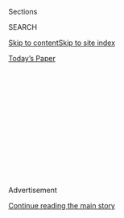 <div id="app">

<div>

<div>

<div>

<div class="NYTAppHideMasthead css-1q2w90k e1suatyy0">

<div class="section css-ui9rw0 e1suatyy2">

<div class="css-eph4ug er09x8g0">

<div class="css-6n7j50">

</div>

<span class="css-1dv1kvn">Sections</span>

<div class="css-10488qs">

<span class="css-1dv1kvn">SEARCH</span>

</div>

[Skip to content](#site-content)[Skip to site
index](#site-index)

</div>

<div class="css-10698na e1huz5gh0">

</div>

</div>

<div id="masthead-bar-one" class="section hasLinks css-15hmgas e1csuq9d3">

<div class="css-uqyvli e1csuq9d0">

</div>

<div class="css-1uqjmks e1csuq9d1">

</div>

<div class="css-9e9ivx">

[](https://myaccount.nytimes3xbfgragh.onion/auth/login?response_type=cookie&client_id=vi)

</div>

<div class="css-1bvtpon e1csuq9d2">

[Today’s
Paper](https://www.nytimes3xbfgragh.onion/section/todayspaper)

</div>

</div>

</div>

</div>

<div data-aria-hidden="false">

<div id="site-content" data-role="main">

<div>

<div class="css-1aor85t" style="opacity:0.000000001;z-index:-1;visibility:hidden">

<div class="css-1hqnpie">

<div class="css-epjblv">

<span class="css-100wwgy">Two Exhibitions Respond to Art in the Age of
Anxiety and
Distance</span>

</div>

<div class="css-k008qs">

<div class="css-o5pzib">

<span class="css-18z7m18"></span>

<div>

</div>

</div>

<span class="css-1n6z4y">https://nyti.ms/2VxXlBJ</span>

<div class="css-1705lsu">

<div class="css-4xjgmj">

<div class="css-4skfbu" data-role="toolbar" data-aria-label="Social Media Share buttons, Save button, and Comments Panel with current comment count" data-testid="share-tools">

  - 
  - 
  - 
  - 
    
    <div class="css-6n7j50">
    
    </div>

  - 

</div>

</div>

</div>

</div>

</div>

</div>

<div class="css-13pd83m">

</div>

<div id="top-wrapper" class="css-1sy8kpn">

<div id="top-slug" class="css-l9onyx">

Advertisement

</div>

[Continue reading the main
story](#after-top)

<div class="ad top-wrapper" style="text-align:center;height:100%;display:block;min-height:250px">

<div id="top" class="place-ad" data-position="top" data-size-key="top">

</div>

</div>

<div id="after-top">

</div>

</div>

<div>

<div id="sponsor-wrapper" class="css-1hyfx7x">

<div id="sponsor-slug" class="css-19vbshk">

Supported by

</div>

[Continue reading the main
story](#after-sponsor)

<div id="sponsor" class="ad sponsor-wrapper" style="text-align:center;height:100%;display:block">

</div>

<div id="after-sponsor">

</div>

</div>

<div class="css-186x18t">

</div>

<div class="css-1vkm6nb ehdk2mb0">

# Two Exhibitions Respond to Art in the Age of Anxiety and Distance

</div>

George Condo and Rashid Johnson talk about their new simultaneous
digital shows, politics and how the role of artists has changed.

<div class="css-79elbk" data-testid="photoviewer-wrapper">

<div class="css-z3e15g" data-testid="photoviewer-wrapper-hidden">

</div>

<div class="css-1a48zt4 ehw59r15" data-testid="photoviewer-children">

![<span class="css-1l9o2ey e13ogyst0" data-aria-hidden="true">George
Condo’s “Together and Apart”
(2020).</span><span class="css-1nlbvxy e1z0qqy90" itemprop="copyrightHolder"><span class="css-1ly73wi e1tej78p0">Credit...</span><span><span>©
George Condo, courtesy of the artist and Hauser &
Wirth</span></span></span>](https://static01.graylady3jvrrxbe.onion/images/2020/04/24/t-magazine/21tmag-condojohnson-slide-4VDP/21tmag-condojohnson-slide-4VDP-articleLarge.jpg?quality=75&auto=webp&disable=upscale)

</div>

</div>

<div class="css-18e8msd">

<div class="css-vp77d3 epjyd6m0">

<div class="css-1baulvz">

By [<span class="css-1baulvz last-byline" itemprop="name">M.H.
Miller</span>](https://www.nytimes3xbfgragh.onion/by/m-h-miller)

</div>

</div>

  - 
    
    <div class="css-nv7ky2 e16638kd2">
    
    Published April 24, 2020Updated April 28,
    2020
    
    </div>

  - 
    
    <div class="css-4xjgmj">
    
    <div class="css-pvvomx" data-role="toolbar" data-aria-label="Social Media Share buttons, Save button, and Comments Panel with current comment count" data-testid="share-tools">
    
      - 
      - 
      - 
      - 
        
        <div class="css-6n7j50">
        
        </div>
    
      - 
    
    </div>
    
    </div>

</div>

</div>

<div class="section meteredContent css-1r7ky0e" name="articleBody" itemprop="articleBody">

<div class="css-1fanzo5 StoryBodyCompanionColumn">

<div class="css-53u6y8">

The artists [George
Condo](https://www.nytimes3xbfgragh.onion/2016/11/18/t-magazine/art/george-condo-picasso-matisse-museum-berggruen.html)
and [Rashid
Johnson](https://www.nytimes3xbfgragh.onion/2016/09/08/t-magazine/art/rashid-johnson-hauser-wirth-antoine-baldwin.html)
are old friends who both debuted new work in simultaneous online
exhibitions for Hauser & Wirth gallery that opened last week. Condo, 62,
first emerged in the early 1980s as a figurative painter whose portraits
walked a line between realism and sardonic conceptualism. His new show,
“[Drawings for Distanced
Figures](https://www.vip-hauserwirth.com/george-condo-drawings-for-distanced-figures/),”
explores how changes in perspective distort his subjects. Johnson, 42,
first gained attention in the early 2000s for photographs, sculptures
and paintings that explored identity in 21st-century America. His show,
“[Untitled Anxious Red
Drawings](https://www.vip-hauserwirth.com/rashid-johnson-untitled-anxious-red-drawings/),”
revisits his “Anxious Men” figures — square-jawed faces with wide eyes
and chattering teeth — which have become a staple of his work. (A
portion of proceeds from both shows will benefit the [World Health
Organization’s Covid-19 Solidarity Response
Fund](https://www.who.int/emergencies/diseases/novel-coronavirus-2019/donate#:~:text=The%20Covid%2D19%20Solidarity,needs%20are%20the%20greatest.).)
Like everyone, both artists have had to adapt to a new set of
circumstances in the last few months that has made them see their art —
not to mention their respective creative processes — differently. This
interview, which has been condensed and edited for clarity, took place
via Google Hangouts (Condo and Johnson were both at “undisclosed
locations on Long Island,” as Condo put it). The artists discussed
producing art while sheltering in place, the virtues of online
exhibitions and how they think the Covid-19 pandemic will change their
profession.

</div>

</div>

<div>

</div>

<div class="css-1fanzo5 StoryBodyCompanionColumn">

<div class="css-53u6y8">

<div class="css-79elbk" data-testid="photoviewer-wrapper">

<div class="css-z3e15g" data-testid="photoviewer-wrapper-hidden">

</div>

<div class="css-1a48zt4 ehw59r15" data-testid="photoviewer-children">

<div class="css-zgakxe erfvjey0">

<span class="css-1ly73wi e1tej78p0">Image</span>

<div class="css-zjzyr8">

<div data-testid="lazyimage-container" style="height:541.3333333333334px">

</div>

</div>

</div>

<span class="css-1l9o2ey e13ogyst0" data-aria-hidden="true">George
Condo</span><span class="css-1nlbvxy e1z0qqy90" itemprop="copyrightHolder"><span class="css-1ly73wi e1tej78p0">Credit...</span><span>Antonio
Santos for The New York Times</span></span>

</div>

</div>

**Can you tell me about this new work you’ve both been making?**

**Rashid Johnson:** These are characters I started making around five
years ago, the “[Anxious
Men](https://www.nytimes3xbfgragh.onion/interactive/2015/11/01/arts/design/01rashid-johnson-anxious-men.html).”
The conversation around those works then was that they must be about
police violence and brutality in communities of color. Even though they
were quite abstracted and intended as merely a representation of the
human condition and human concerns — the idea of mental anguish and
anxiety and stress — the assumption, because of who the author of the
work was, was that it was really determined and focused on the position
of a certain community, of the black community and what was happening
there. And I always kind of resisted that position. I always said that I
never gendered or made race the prominent concern of those characters.
But the assumption was that was how they were. As those works evolved,
and [as Trump was
elected](https://www.nytimes3xbfgragh.onion/interactive/2018/upshot/election-2016-voting-precinct-maps.html),
I feel like more people felt as if they were graduated into this group
of anxious characters. It became Democrats, liberals, progressives, all
seeing themselves as part of this collective, this group that I had
conjured. And now, with
[coronavirus](https://www.nytimes3xbfgragh.onion/news-event/coronavirus)
and with the transition of those characters from where they began, as
stark black characters against sharp white backgrounds, into these red
characters, these kind of urgent characters, I think people are starting
to understand that the intention of this work was to encapsulate
everybody. We are at a time in the world where I think we can actually
say we are seeing everyone struggle. Everyone is subject to a certain
condition. Obviously, there are levels to this. Some people are subject
to it and are put in incredibly difficult and problematic positions
[because
of](https://www.nytimes3xbfgragh.onion/2020/03/15/world/europe/coronavirus-inequality.html)
financial and social agency, because of the actual effect of the virus
on them and their families.

</div>

</div>

<div class="css-79elbk" data-testid="photoviewer-wrapper">

<div class="css-z3e15g" data-testid="photoviewer-wrapper-hidden">

</div>

<div class="css-1a48zt4 ehw59r15" data-testid="photoviewer-children">

![<span class="css-1l9o2ey e13ogyst0" data-aria-hidden="true">Rashid
Johnson’s “Untitled Anxious Red Drawing”
(2020).</span><span class="css-1nlbvxy e1z0qqy90" itemprop="copyrightHolder"><span class="css-1ly73wi e1tej78p0">Credit...</span><span>©
Rashid Johnson, courtesy of the artist and Hauser &
Wirth</span></span>](https://static01.graylady3jvrrxbe.onion/images/2020/04/24/t-magazine/21tmag-condojohnson-slide-QUSN/21tmag-condojohnson-slide-QUSN-articleLarge.jpg?quality=75&auto=webp&disable=upscale)

</div>

</div>

<div class="css-1fanzo5 StoryBodyCompanionColumn">

<div class="css-53u6y8">

**George Condo:** Right before the end of the summer, I started working
on these black paintings. One of them was called “Random Consequence of
Varying and Opposing Perspectives.” It was basically about the idea of
marginalization — of people being pushed to the edge of the canvas to
the point where they were almost dematerialized by the consequences of
random perspectives. And the random perspectives were, you know, between
Fox News and CNN and MSNBC and what is real and what is not real. I
created the term “artificial realism” back in the late ’80s. That idea
about representing reality, but reality being a construct of man-made
appearances. I felt like artificial realism took over when Trump was
elected, not as an artistic discussion but a political discussion. It
was sort of like creating a formula for disaster. Then the [fake-news
concept](https://www.nytimes3xbfgragh.onion/2017/12/12/world/europe/trump-fake-news-dictators.html)
came about and everything was about fakes, and my whole thing in the
early ’80s was, “Oh I paint *fake* masterpieces,” so I didn’t have to
think about whether they were or they weren’t. I could sort of objectify
everything. Coming through that lens into these black paintings, which
were about my figurative works being pushed to the extreme, to the point
where the dehumanization factor was taking place throughout a spectrum —
of racial injustices and social discriminations at varying levels.
Whether it’s [Mitch
McConnell](https://www.nytimes3xbfgragh.onion/topic/person/mitch-mcconnell)
or [Lindsey
Graham](https://www.nytimes3xbfgragh.onion/topic/person/lindsey-graham)
or [Brett
Kavanaugh](https://www.nytimes3xbfgragh.onion/2018/09/26/us/politics/brett-kavanaugh-accusers-women.html),
you know all the things that we lived through, nothing could compare to
what was gonna come, which is this microbiological warfare that’s been
created somehow — in my opinion, to get Donald Trump re-elected. Vote
for me or you die. That’s the message I’m getting from coronavirus.

As to what I’m doing as an artist, I’m just exploring the psychological
impact of those kinds of thoughts in my work right now, and how fear,
anxiety, panic — how do you put that into some kind of poetic language
that maintains your identity and integrity as an
artist?

<div class="css-79elbk" data-testid="photoviewer-wrapper">

<div class="css-z3e15g" data-testid="photoviewer-wrapper-hidden">

</div>

<div class="css-1a48zt4 ehw59r15" data-testid="photoviewer-children">

<div class="css-zgakxe erfvjey0">

<span class="css-1ly73wi e1tej78p0">Image</span>

<div class="css-zjzyr8">

<div data-testid="lazyimage-container" style="height:541.3333333333334px">

</div>

</div>

</div>

<span class="css-1l9o2ey e13ogyst0" data-aria-hidden="true">Rashid
Johnson</span><span class="css-1nlbvxy e1z0qqy90" itemprop="copyrightHolder"><span class="css-1ly73wi e1tej78p0">Credit...</span><span>Gioncarlo
Valentine for The New York Times</span></span>

</div>

</div>

**RJ:** When I saw George’s drawings, what made me so excited is that
great artists pivot. They don’t invent. You can’t work to a new scene
out of the blue. This is in the spirit of what George has done over the
last 30-plus years. And he was able to just pivot the work to consume
where we are. I think that’s what a great artist is capable of doing.
The work is like Pac-Man. It just kind of eats everything that comes in
its way and says, “Hey, this is part of it now, too,” rather than just
responding and being reactionary.

</div>

</div>

<div class="css-1fanzo5 StoryBodyCompanionColumn">

<div class="css-53u6y8">

**GC:** I think what we’re saying is that when we started these works,
it seemed as though they started from one perspective, but now we’ve
grown *into* that perspective, and it’s become us. Once you create
something solid, you can break it apart, smash it into pieces and
rebuild. The idea of deconstruction was a 20th-century idea, but this is
a time of reconstruction as opposed to deconstruction. There’s gonna be
a lot of reconstruction after this Covid-19 situation, and where this
seismic shift is going to take culture will be very interesting.
Pre-Covid, post-Covid, and I really wonder the way it’s gonna be
perceived.

**RJ:** It’s a total fault-line
situation.

</div>

</div>

<div class="css-79elbk" data-testid="photoviewer-wrapper">

<div class="css-z3e15g" data-testid="photoviewer-wrapper-hidden">

</div>

<div class="css-1a48zt4 ehw59r15" data-testid="photoviewer-children">

<div class="css-1xdhyk6 erfvjey0">

<span class="css-1ly73wi e1tej78p0">Image</span>

<div class="css-zjzyr8">

<div data-testid="lazyimage-container" style="height:274.53333333333336px">

</div>

</div>

</div>

<span class="css-1l9o2ey e13ogyst0" data-aria-hidden="true">Condo’s
“Symbiotic Fear”
(2020).</span><span class="css-1nlbvxy e1z0qqy90" itemprop="copyrightHolder"><span class="css-1ly73wi e1tej78p0">Credit...</span><span>©
George Condo, courtesy of the artist and Hauser & Wirth</span></span>

</div>

</div>

<div class="css-1fanzo5 StoryBodyCompanionColumn">

<div class="css-53u6y8">

**Have either of you thought at all about how what you do as artists
will be different after we emerge from isolation?**

**RJ:** I’ve got a question for George, actually, on that front. George
and I are friends, and one of the best walk-throughs I did of one of my
shows was George coming in and saying, “I love the work, but this one
should have been in the front room.” And he was totally right. Artists
always have to think about the architecture of space in terms of how a
work is consumed over the course of an exhibition. So my question is:
[How the hell do you do an online
exhibition](https://www.nytimes3xbfgragh.onion/2020/03/16/arts/design/art-galleries-online-viewing-coronavirus.html)?
What is the architecture, and what does this mean for us now?

**GC:** What I did with Hauser & Wirth, I had help from my buddy Peter,
who’s been out here staying with me. We’ve been out here for five weeks.
We haven’t been able to see our kids or anything. I’m too high-risk to
see my kids. They’re young, they could be asymptomatic. He basically
walked around the room with a camera while I was in the act of making my
drawings. To have somebody see you in the act of making something, and
then to see that flat on the screen, you can say that thing was made by
hand. I didn’t have to shut down my factory for it to be made — I don’t
have one. I can remember several years ago going over to
[Jay-Z](https://www.nytimes3xbfgragh.onion/interactive/2017/11/29/t-magazine/jay-z-dean-baquet-interview.html)and
[Beyoncé](https://www.nytimes3xbfgragh.onion/2014/06/03/t-magazine/beyonce-the-woman-on-top-of-the-world.html)’s
place in Bridgehampton, and she was saying, “All I want is a guitar and
a good song. I don’t need all that studio *\[expletive\]*.” The idea of
a singer like Beyoncé just picking up a guitar and strumming something,
well you can do that. You can’t have the studio right now. You can’t
have your mixing board. It’s almost like we’re back to reel to reel,
where someone just pushes a button and says what’s happening today, like
a folk singer. I think the idea of things being homemade, like the way
[we have to cook every
night](https://www.nytimes3xbfgragh.onion/article/easy-recipes-coronavirus.html),
the way life has become about breakfast, lunch and dinner and how to
make yourself happy with your own two hands, I think that’s where we’re
headed. I’m hoping that, post-Covid, people don’t forget that. We all
work so hard to be able to get to a point where we could travel and take
our family on vacation and go to a nice hotel, but now you can’t. So you
have to make all that happiness in a small space, the way people used
to. During the Depression, a loaf of bread would be the greatest thing
that could happen to a family. I hope people don’t just go back to being
money-grabbing and horrible. What do you think is gonna
happen?

</div>

</div>

<div class="css-a7yk8a e73j0it0">

<div class="css-1xdhyk6 erfvjey0">

<span class="css-1ly73wi e1tej78p0">Image</span>

<div class="css-zjzyr8">

<div data-testid="lazyimage-container" style="height:499.4444444444445px">

</div>

</div>

</div>

<span class="css-1l9o2ey e13ogyst0" data-aria-hidden="true">Johnson’s
“Untitled Anxious Red Drawing”
(2020).</span><span class="css-1nlbvxy e1z0qqy90" itemprop="copyrightHolder"><span class="css-1ly73wi e1tej78p0">Credit...</span><span>©
Rashid Johnson, courtesy of the artist and Hauser &
Wirth</span></span>

<div class="css-1xdhyk6 erfvjey0">

<span class="css-1ly73wi e1tej78p0">Image</span>

<div class="css-zjzyr8">

<div data-testid="lazyimage-container" style="height:499.4444444444445px">

</div>

</div>

</div>

<span class="css-1l9o2ey e13ogyst0" data-aria-hidden="true">Johnson’s
“Untitled Anxious Red Drawing”
(2020).</span><span class="css-1nlbvxy e1z0qqy90" itemprop="copyrightHolder"><span class="css-1ly73wi e1tej78p0">Credit...</span><span>©
Rashid Johnson, courtesy of the artist and Hauser & Wirth</span></span>

</div>

<div class="css-1fanzo5 StoryBodyCompanionColumn">

<div class="css-53u6y8">

**RJ:** I think there are two themes. One is simplicity. And I think you
captured that: All you really need is this and this, simple ingredients.
The other thing is being humbled. I think people have been really
humbled by this. Because it doesn’t matter how much money you have or
how much agency you are accustomed to having, you’re still home, too.
Some people’s homes are nicer than others, and we know there are people
who are able to stay home whereas other people aren’t. But we’re all
restricted in some way. And that’s humbling, for people who believed
that they could do whatever they wanted, that’s just not the case
anymore. Because you are responsible to other humans. I think taking
that feeling of being humbled and applying it to the way that you behave
in the world after this is gonna be ideally the most significant
outcome. People realized that we’re not masters of the universe. Nature
can come into your space at any time and it can sit you on your ass and
change what you are capable of doing. I think it will lead to a
re-examination of how and why we do things. As far as art is concerned,
people are going to be asking the existential questions: Does the work
establish a position in which we see an honest investigation of the
human condition?

</div>

</div>

<div class="css-1fanzo5 StoryBodyCompanionColumn">

<div class="css-53u6y8">

**GC:** There are always layers of madness. Like post-9/11, the entire
world was cheering for these American heroes who were giving their lives
to dig people out of the rubble and it didn’t matter what race, what
color you were, everyone was in it together. And [George W.
Bush](https://www.nytimes3xbfgragh.onion/topic/person/george-w-bush)’s
way of thanking everybody was to start World War Nine, you know? After
this is over, I just hope that our optimistic concept of how the world
is going to be more together, more simplified, more humbled, more
compassionate is not going to be destroyed by that same kind of
retaliation.

**RJ:** Yeah, let’s hope not. We definitely see people who are in more
disadvantaged positions suffering more. This has pointed a real
spotlight on wealth disparity, and on [who gets to be
safe](https://www.nytimes3xbfgragh.onion/interactive/2020/04/03/us/coronavirus-stay-home-rich-poor.html).
It’s just nuts. People need to recognize that — just look out your
window and see who’s out there right now, see who’s trying to save us —
that there are people who are taking more risks and are more
exposed.

</div>

</div>

<div class="css-79elbk" data-testid="photoviewer-wrapper">

<div class="css-z3e15g" data-testid="photoviewer-wrapper-hidden">

</div>

<div class="css-1a48zt4 ehw59r15" data-testid="photoviewer-children">

<div class="css-1xdhyk6 erfvjey0">

<span class="css-1ly73wi e1tej78p0">Image</span>

<div class="css-zjzyr8">

<div data-testid="lazyimage-container" style="height:275.82222222222225px">

</div>

</div>

</div>

<span class="css-1l9o2ey e13ogyst0" data-aria-hidden="true">Condo’s
“Molecular Figures”
(2020)</span><span class="css-1nlbvxy e1z0qqy90" itemprop="copyrightHolder"><span class="css-1ly73wi e1tej78p0">Credit...</span><span>©
George Condo, courtesy of the artist and Hauser & Wirth</span></span>

</div>

</div>

<div class="css-1fanzo5 StoryBodyCompanionColumn">

<div class="css-53u6y8">

**What do you think a more humble version of the art world looks like? I
can’t think of a single moment in which I’ve thought that the art world
is humble.**

**RJ:** When I say “humble,” I mean in some ways a sense of
self-exploration, where you imagine yourself in the narrative and you
make art with the idea of the self in mind, as present in the work.
Maybe it means making less work *toward* other people and more work
about substantive concerns. Showing a real investment in your relation
with and engagement to the world. Where the artist says, “OK, I am a
part of the world, and the artwork is me, and it is all-consuming,” as
opposed to being able to make art as if it’s business as usual, where
you have a strategy and you in effect go to the office and produce a
thing with a team of people. That is probably not going to be the answer
that we need, right? In my thinking, that’s not what we need from art
right now.

**GC:** You can never predict what’s going to happen in the future, but
you can look back at what happened in the past sort of innocently. Like
how did
[Picasso](https://www.nytimes3xbfgragh.onion/topic/person/pablo-picasso)
react to the Second World War? When the Nazis walked into his studio in
Paris and saw a skull on the table and asked him, “Did you make that?”
he said, “No, you did.”

**How does the experience of opening an online show compare to your
usual experience of opening a show?**

</div>

</div>

<div class="css-1fanzo5 StoryBodyCompanionColumn">

<div class="css-53u6y8">

**RJ:** How we imagine what space is has changed. Just from this
exhibition I did with Hauser, thinking about digital space, like what is
that? I’m not even ready and equipped to navigate that yet. I don’t know
what the hell is possible in there.

**GC:** I think it’s so much better. You don’t have to talk to people
and shake hands and get in selfies with people hanging around. All that
stuff was great for me in my 20s. But for artists right now, an online
exhibition saves us the whole hassle of walking into the opening and
everyone talking to you before you even have a chance to look at your
own installation. I actually kind of hate that stuff. I don’t know if
it’s just me.

**RJ:** Same. I hate openings, man. I’ve always hated openings. I do
miss the spaces. I miss installing the show and looking at the show
during the install, but I don’t miss the opening at all. I went to my
opening in my pajamas. An exhibition challenges sight lines and how you
see things, but these online exhibitions are more like viewing rooms.
The viewing room is this back room at a gallery where they hang up,
like, one work, and you come into the room and it’s clean and small and
you get to just sit there with the work. And that’s one of my favorite
spaces at a gallery, and it’s one where the public is not generally
welcome. But it’s this really autonomous singular moment with a lone
artwork. A one-on-one experience.

**GC:** Artists like
[isolation](https://www.nytimes3xbfgragh.onion/2020/02/26/t-magazine/haegue-yang.html).

</div>

</div>

<div>

</div>

</div>

<div>

</div>

<div>

</div>

<div>

</div>

<div>

<div id="bottom-wrapper" class="css-1ede5it">

<div id="bottom-slug" class="css-l9onyx">

Advertisement

</div>

[Continue reading the main
story](#after-bottom)

<div id="bottom" class="ad bottom-wrapper" style="text-align:center;height:100%;display:block;min-height:90px">

</div>

<div id="after-bottom">

</div>

</div>

</div>

</div>

</div>

## Site Index

<div>

</div>

## Site Information Navigation

  - [© <span>2020</span> <span>The New York Times
    Company</span>](https://help.nytimes3xbfgragh.onion/hc/en-us/articles/115014792127-Copyright-notice)

<!-- end list -->

  - [NYTCo](https://www.nytco.com/)
  - [Contact
    Us](https://help.nytimes3xbfgragh.onion/hc/en-us/articles/115015385887-Contact-Us)
  - [Work with us](https://www.nytco.com/careers/)
  - [Advertise](https://nytmediakit.com/)
  - [T Brand Studio](http://www.tbrandstudio.com/)
  - [Your Ad
    Choices](https://www.nytimes3xbfgragh.onion/privacy/cookie-policy#how-do-i-manage-trackers)
  - [Privacy](https://www.nytimes3xbfgragh.onion/privacy)
  - [Terms of
    Service](https://help.nytimes3xbfgragh.onion/hc/en-us/articles/115014893428-Terms-of-service)
  - [Terms of
    Sale](https://help.nytimes3xbfgragh.onion/hc/en-us/articles/115014893968-Terms-of-sale)
  - [Site
    Map](https://spiderbites.nytimes3xbfgragh.onion)
  - [Help](https://help.nytimes3xbfgragh.onion/hc/en-us)
  - [Subscriptions](https://www.nytimes3xbfgragh.onion/subscription?campaignId=37WXW)

</div>

</div>

</div>

</div>

